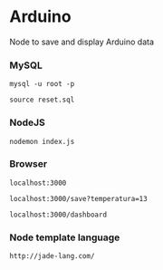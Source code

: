 # Arduino
Node to save and display Arduino data

### MySQL
`mysql -u root -p`

`source reset.sql`

### NodeJS
`nodemon index.js`

### Browser
`localhost:3000`

`localhost:3000/save?temperatura=13`

`localhost:3000/dashboard`

### Node template language
`http://jade-lang.com/`
